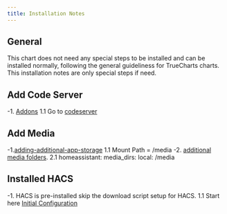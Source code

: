 ```yaml
---
title: Installation Notes
---
```


## General

This chart does not need any special steps to be installed and can be installed normally, following the general guideliness for TrueCharts charts. This installation notes are only special steps if need.

## Add Code Server

-1. [Addons](https://truecharts.org/manual/SCALE/options/add-ons/#addons-1)
  1.1 Go to [codeserver](http://IP_Address:Port) 

## Add Media

-1.[adding-additional-app-storage](https://truecharts.org/manual/SCALE/guides/add-storage/#adding-additional-app-storage)
  1.1 Mount Path = /media
-2. [additional media folders](https://www.home-assistant.io/integrations/media_source/).
  2.1 homeassistant:
        media_dirs:
        local: /media

## Installed HACS

-1. HACS is pre-installed skip the download script setup for HACS.
  1.1 Start here [Initial Configuration](https://hacs.xyz/docs/configuration/basic)